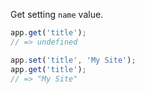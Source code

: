 Get setting <code>name</code> value.

```js
app.get('title');
// => undefined

app.set('title', 'My Site');
app.get('title');
// => "My Site"
```

